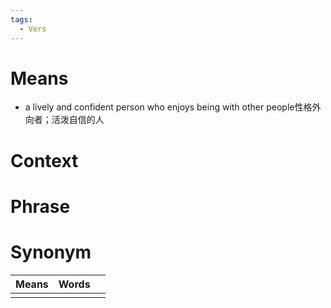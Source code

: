 ```yaml
---
tags:
  - Vers
---
```

# Means
- a lively and confident person who enjoys being with other people性格外向者；活泼自信的人
# Context

# Phrase

# Synonym
| Means | Words |     |
| ----- | ----- | --- |
|       |       |     |
